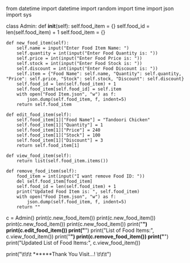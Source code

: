 from datetime import datetime
import random
import time
import json
import sys

class Admin:
    def __init__(self):
        self.food_item = {}
        self.food_id = len(self.food_item) + 1
        self.food_item = {}


    def new_food_item(self):
        self.name = input("Enter Food Item Name: ")
        self.quantity = int(input("Enter Food Quantity is: "))
        self.price = int(input("Enter Food Price is: "))
        self.stock = int(input("Enter Food Stock is: "))
        self.discount = int(input("Enter Food Discount is: "))
        self.item = {"Food Name": self.name, "Quantity": self.quantity, "Price": self.price, "Stock": self.stock, "Discount": self.discount}
        self.food_id = len(self.food_item) + 1
        self.food_item[self.food_id] = self.item
        with open("Food Item.json", "w") as f:
            json.dump(self.food_item, f, indent=5)
        return self.food_item

    def edit_food_item(self):
        self.food_item[1]["Food Name"] = "Tandoori Chicken"
        self.food_item[1]["Quantity"] = 1
        self.food_item[1]["Price"] = 240
        self.food_item[1]["Stock"] = 100
        self.food_item[1]["Discount"] = 3
        return self.food_item[1]

    def view_food_item(self):
        return list(self.food_item.items())

    def remove_food_item(self):
        food_item = int(input("I want remove Food ID: "))
        del self.food_item[food_item]
        self.food_id = len(self.food_item) + 1
        print("Updated Food Item is: ", self.food_item)
        with open("Food Item.json", "w") as f:
            json.dump(self.food_item, f, indent=5)
        return ""


c = Admin()
print(c.new_food_item())
print(c.new_food_item())
print(c.new_food_item())
print(c.new_food_item())
print("************************")
print(c.edit_food_item())
print("************************")
print("List of Food Items:", c.view_food_item())
print("************************")
print(c.remove_food_item())
print("************************")
print("Updated List of Food Items:", c.view_food_item())

print("\t\t\t  ******Thank You Visit...!  \t\t\t")
